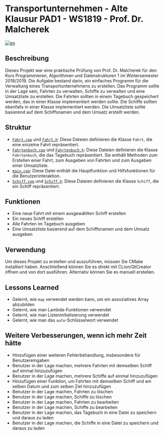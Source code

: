 # Transportunternehmen - Alte Klausur PAD1 - WS1819 - Prof. Dr. Malcherek

[![en](https://img.shields.io/badge/lang-de-green.svg)](README.md)

## Beschreibung

Dieses Projekt war eine praktische Prüfung von Prof. Dr. Malcherek für den Kurs Programmieren, Algorithmen und Datenstrukturen 1 im Wintersemester 2018/2019. Die Aufgabe bestand darin, ein einfaches Programm für die Verwaltung eines Transportunternehmens zu erstellen. Das Programm sollte in der Lage sein, Fahrten zu verwalten, Schiffe zu verwalten und eine Umsatzliste zu erstellen. Die Fahrten sollten in einem Tagebuch gespeichert werden, das in einer Klasse implementiert werden sollte. Die Schiffe sollten ebenfalls in einer Klasse implementiert werden. Die Umsatzliste sollte basierend auf dem Schiffsnamen und dem Umsatz erstellt werden.

## Struktur

- [`Fahrt.cpp`](Fahrt.cpp) und [`Fahrt.h`](Fahrt.h): Diese Dateien definieren die Klasse `Fahrt`, die eine einzelne Fahrt repräsentiert.
- [`Fahrtenbuch.cpp`](Fahrtenbuch.cpp) und [`Fahrtenbuch.h`](Fahrtenbuch.h): Diese Dateien definieren die Klasse `Fahrtenbuch`, die das Tagebuch repräsentiert. Sie enthält Methoden zum Erstellen einer Fahrt, zum Ausgeben von Fahrten und zum Ausgeben einer Umsatzliste.
- [`main.cpp`](main.cpp): Diese Datei enthält die Hauptfunktion und Hilfsfunktionen für die Benutzerinteraktion.
- [`Schiff.cpp`](Schiff.cpp) und [`Schiff.h`](Schiff.h): Diese Dateien definieren die Klasse `Schiff`, die ein Schiff repräsentiert.

## Funktionen

- Eine neue Fahrt mit einem ausgewählten Schiff erstellen
- Ein neues Schiff erstellen
- Alle Fahrten im Tagebuch ausgeben
- Eine Umsatzliste basierend auf dem Schiffsnamen und dem Umsatz ausgeben

## Verwendung

Um dieses Projekt zu erstellen und auszuführen, müssen Sie CMake installiert haben. Anschließend können Sie es direkt mit CLion/QtCreator öffnen und von dort ausführen. Alternativ können Sie es manuell erstellen.

## Lessons Learned

- Gelernt, wie `map` verwendet werden kann, um ein assoziatives Array abzubilden
- Gelernt, wie man Lambda-Funktionen verwendet
- Gelernt, wie man Listeninitialisierung verwendet
- Gelernt, wie man das `auto`-Schlüsselwort verwendet

## Weitere Verbesserungen, wenn ich mehr Zeit hätte

- Hinzufügen einer weiteren Fehlerbehandlung, insbesondere für Benutzereingaben
- Benutzer in der Lage machen, mehrere Fahrten mit demselben Schiff auf einmal hinzuzufügen
- Benutzer in der Lage machen, mehrere Schiffe auf einmal hinzuzufügen
- Hinzufügen einer Funktion, um Fahrten mit demselben Schiff und am selben Datum und zum selben Ziel hinzuzufügen
- Benutzer in der Lage machen, Fahrten zu löschen
- Benutzer in der Lage machen, Schiffe zu löschen
- Benutzer in der Lage machen, Fahrten zu bearbeiten
- Benutzer in der Lage machen, Schiffe zu bearbeiten
- Benutzer in der Lage machen, das Tagebuch in eine Datei zu speichern und daraus zu laden
- Benutzer in der Lage machen, die Schiffe in eine Datei zu speichern und daraus zu laden
